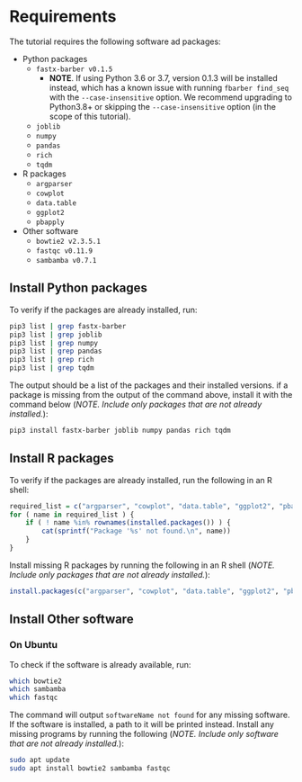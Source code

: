 # Requirements

The tutorial requires the following software ad packages:

* Python packages
    - `fastx-barber v0.1.5`
        + **NOTE**. If using Python 3.6 or 3.7, version 0.1.3 will be installed instead, which has a known issue with running `fbarber find_seq` with the `--case-insensitive` option. We recommend upgrading to Python3.8+ or skipping the `--case-insensitive` option (in the scope of this tutorial).
    - `joblib`
    - `numpy`
    - `pandas`
    - `rich`
    - `tqdm`
* R packages
    - `argparser`
    - `cowplot`
    - `data.table`
    - `ggplot2`
    - `pbapply`
* Other software
    - `bowtie2 v2.3.5.1`
    - `fastqc v0.11.9`
    - `sambamba v0.7.1`

## Install Python packages

To verify if the packages are already installed, run:

```bash
pip3 list | grep fastx-barber
pip3 list | grep joblib
pip3 list | grep numpy
pip3 list | grep pandas
pip3 list | grep rich
pip3 list | grep tqdm
```

The output should be a list of the packages and their installed versions. if a package is missing from the output of the command above, install it with the command below (*NOTE. Include only packages that are not already installed.*):

```bash
pip3 install fastx-barber joblib numpy pandas rich tqdm
```

## Install R packages

To verify if the packages are already installed, run the following in an R shell:

```R
required_list = c("argparser", "cowplot", "data.table", "ggplot2", "pbapply")
for ( name in required_list ) {
    if ( ! name %in% rownames(installed.packages()) ) {
        cat(sprintf("Package '%s' not found.\n", name))
    }
}
```

Install missing R packages by running the following in an R shell (*NOTE. Include only packages that are not already installed.*):

```R
install.packages(c("argparser", "cowplot", "data.table", "ggplot2", "pbapply"))
```

## Install Other software

### On Ubuntu

To check if the software is already available, run:

```bash
which bowtie2
which sambamba
which fastqc
```

The command will output `softwareName not found` for any missing software. If the software is installed, a path to it will be printed instead. Install any missing programs by running the following (*NOTE. Include only software that are not already installed.*):

```bash
sudo apt update
sudo apt install bowtie2 sambamba fastqc
```
